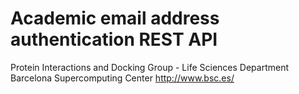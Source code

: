 # Academic email address authentication REST API 

Protein Interactions and Docking Group - Life Sciences Department Barcelona Supercomputing Center http://www.bsc.es/
